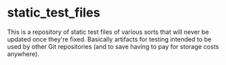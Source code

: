 # static_test_files
This is a repository of static test files of various sorts that will never be updated once they're fixed. Basically artifacts for testing intended to be used by other Git repositories (and to save having to pay for storage costs anywhere).
